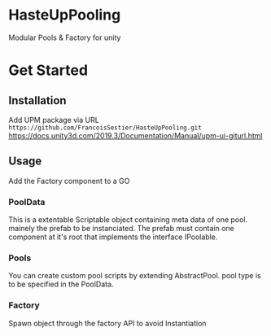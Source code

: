 # HasteUpPooling

Modular Pools & Factory for unity

# Get Started

## Installation

Add UPM package via URL `https://github.com/FrancoisSestier/HasteUpPooling.git` 
https://docs.unity3d.com/2019.3/Documentation/Manual/upm-ui-giturl.html

## Usage

Add the Factory component to a GO

### PoolData

This is a extentable Scriptable object containing meta data of one pool. 
mainely the prefab to be instanciated.
The prefab must contain one component at it's root that implements the interface IPoolable.

### Pools 

You can create custom pool scripts by extending AbstractPool.
pool type is to be specified in the PoolData.

### Factory 

Spawn object through the factory API to avoid Instantiation 


